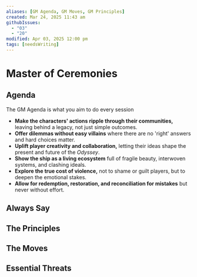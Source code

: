 ```yaml
---
aliases: [GM Agenda, GM Moves, GM Principles]
created: Mar 24, 2025 11:43 am
githubIssues:
  - "03"
  - "20"
modified: Apr 03, 2025 12:00 pm
tags: [needsWriting]
---
```


# Master of Ceremonies

## Agenda

The GM Agenda is what you aim to do every session

- **Make the characters' actions ripple through their communities,** leaving behind a legacy, not just simple outcomes.
- **Offer dilemmas without easy villains** where there are no 'right' answers and hard choices matter.
- **Uplift player creativity and collaboration,** letting their ideas shape the present and future of the *Odyssey*.
- **Show the ship as a living ecosystem** full of fragile beauty, interwoven systems, and clashing ideals.
- **Explore the true cost of violence,** not to shame or guilt players, but to deepen the emotional stakes.
- **Allow for redemption, restoration, and reconciliation for mistakes** but never without effort.

## Always Say

## The Principles

## The Moves

## Essential Threats